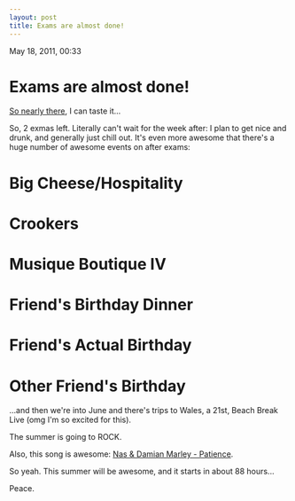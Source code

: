 ```yaml
---
layout: post
title: Exams are almost done!
---
```


May 18, 2011, 00:33

# Exams are almost done! #

[So nearly there](http://howlonguntil.com/may/21/2011/04:30pm), I can taste it...

So, 2 exmas left. Literally can't wait for the week after: I plan to get nice and drunk, and generally just chill out. It's even more awesome that there's a huge number of awesome events on after exams:

# Big Cheese/Hospitality
# Crookers
# Musique Boutique IV
# Friend's Birthday Dinner
# Friend's Actual Birthday
# Other Friend's Birthday

...and then we're into June and there's trips to Wales, a 21st, Beach Break Live (omg I'm so excited for this).

The summer is going to ROCK.

Also, this song is awesome: [Nas & Damian Marley - Patience](http://www.youtube.com/watch?v=c9VQye6P8k0).

So yeah. This summer will be awesome, and it starts in about 88 hours...

Peace.
